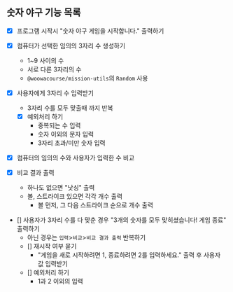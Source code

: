 ## 숫자 야구 기능 목록

- [x] 프로그램 시작시 "숫자 야구 게임을 시작합니다." 출력하기

- [x] 컴퓨터가 선택한 임의의 3자리 수 생성하기

  - 1~9 사이의 수
  - 서로 다른 3자리의 수
  - `@woowacourse/mission-utils`의 `Random` 사용

- [x] 사용자에게 3자리 수 입력받기

  - 3자리 수를 모두 맞출때 까지 반복
  - [x] 예외처리 하기
    - 중복되는 수 입력
    - 숫자 이외의 문자 입력
    - 3자리 초과/미만 숫자 입력

- [x] 컴퓨터의 임의의 수와 사용자가 입력한 수 비교

- [x] 비교 결과 출력

  - 하나도 없으면 "낫싱" 출력
  - 볼, 스트라이크 있으면 각각 개수 출력
    - 볼 먼저, 그 다음 스트라이크 순으로 개수 출력

- [] 사용자가 3자리 수를 다 맞춘 경우 "3개의 숫자를 모두 맞히셨습니다! 게임 종료" 출력하기
  - 아닌 경우는 `입력`>`비교`>`비교 결과 출력` 반복하기
  - [] 재시작 여부 묻기
    - "게임을 새로 시작하려면 1, 종료하려면 2를 입력하세요." 출력 후 사용자 값 입력받기
  - [] 예외처리 하기
    - 1과 2 이외의 입력
